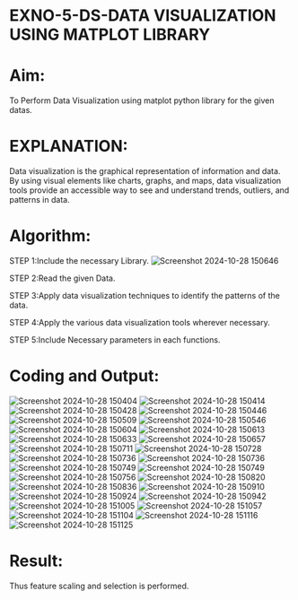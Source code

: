 # EXNO-5-DS-DATA VISUALIZATION USING MATPLOT LIBRARY

# Aim:
  To Perform Data Visualization using matplot python library for the given datas.

# EXPLANATION:
Data visualization is the graphical representation of information and data. By using visual elements like charts, graphs, and maps, data visualization tools provide an accessible way to see and understand trends, outliers, and patterns in data.

# Algorithm:
STEP 1:Include the necessary Library.
![Screenshot 2024-10-28 150646](https://github.com/user-attachments/assets/1bc83245-4c8b-4bb2-873a-1f7f8e193f44)

STEP 2:Read the given Data.

STEP 3:Apply data visualization techniques to identify the patterns of the data.

STEP 4:Apply the various data visualization tools wherever necessary.

STEP 5:Include Necessary parameters in each functions.

# Coding and Output:
![Screenshot 2024-10-28 150404](https://github.com/user-attachments/assets/39b321b3-6ff6-4ba9-aa97-4e864febfe2f)
![Screenshot 2024-10-28 150414](https://github.com/user-attachments/assets/f8b694b1-6b1c-4149-a926-e0151a8215c8)
![Screenshot 2024-10-28 150428](https://github.com/user-attachments/assets/a0a3d5c3-c605-4544-b3d3-7bad49a29f2d)
![Screenshot 2024-10-28 150446](https://github.com/user-attachments/assets/f1a7cdd2-1055-49ca-ad54-b729857dfe8d)
![Screenshot 2024-10-28 150509](https://github.com/user-attachments/assets/d64ba5db-c354-4271-adc0-49e71d11c36a)
![Screenshot 2024-10-28 150546](https://github.com/user-attachments/assets/46d37dbc-cb06-4846-8c10-4bf0115d5701)
![Screenshot 2024-10-28 150604](https://github.com/user-attachments/assets/7d975829-b643-4721-af28-2b3c1f2246c2)
![Screenshot 2024-10-28 150613](https://github.com/user-attachments/assets/be17f4e3-6aea-46c4-b123-063b02c7b5af)
![Screenshot 2024-10-28 150633](https://github.com/user-attachments/assets/3b05e4af-c4fe-423b-a63d-39a6e20e45d8)
![Screenshot 2024-10-28 150657](https://github.com/user-attachments/assets/c2b1709f-0ae2-43db-b789-9ca6b7a60f69)
![Screenshot 2024-10-28 150711](https://github.com/user-attachments/assets/e8b96cbd-952b-4efc-b383-99ba4a3fbb81)
![Screenshot 2024-10-28 150728](https://github.com/user-attachments/assets/3067a7ab-325d-45b9-a846-c2a2eae8b414)
![Screenshot 2024-10-28 150736](https://github.com/user-attachments/assets/47cb30aa-c00e-4cac-9455-ca2e5b5c9cea)
![Screenshot 2024-10-28 150736](https://github.com/user-attachments/assets/dedae952-1739-4c87-9024-ccb2e5e13705)
![Screenshot 2024-10-28 150749](https://github.com/user-attachments/assets/c9af22f9-20e8-4dcb-acc6-59f887584849)
![Screenshot 2024-10-28 150749](https://github.com/user-attachments/assets/7caf70b1-eb04-4922-bd12-4f7aad7399d1)
![Screenshot 2024-10-28 150756](https://github.com/user-attachments/assets/db066a6b-cc1c-46d1-98cd-4531d6b6375f)
![Screenshot 2024-10-28 150820](https://github.com/user-attachments/assets/be31e1db-d983-496b-9d16-e47bc58d39a6)
![Screenshot 2024-10-28 150836](https://github.com/user-attachments/assets/dce1f016-6a45-4d59-a283-be93142dadd1)
![Screenshot 2024-10-28 150910](https://github.com/user-attachments/assets/105257f6-797c-483b-93ff-8a2bd45035d3)
![Screenshot 2024-10-28 150924](https://github.com/user-attachments/assets/96288861-d739-45d4-8878-6da6f2da2f0f)
![Screenshot 2024-10-28 150942](https://github.com/user-attachments/assets/4b03855f-3eb1-4f85-87bc-cf57e22b191a)
![Screenshot 2024-10-28 151005](https://github.com/user-attachments/assets/914fd44d-316d-4e22-85ba-a5483f2acf9f)
![Screenshot 2024-10-28 151057](https://github.com/user-attachments/assets/74bdcb5a-d730-439a-b15b-a4263e3a2519)
![Screenshot 2024-10-28 151104](https://github.com/user-attachments/assets/1d32047f-3f88-4d80-b94d-8dd1e00528e0)
![Screenshot 2024-10-28 151116](https://github.com/user-attachments/assets/9839ac24-8976-415b-adde-0bafa4e12364)
![Screenshot 2024-10-28 151125](https://github.com/user-attachments/assets/8241b08c-43c8-4213-9e48-6f8bc0bcce83)


# Result:
Thus feature scaling and selection is performed.
